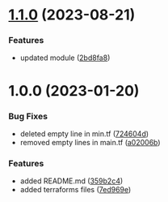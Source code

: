 # [1.1.0](https://github.com/data-platform-hq/terraform-google-composer-env/compare/v1.0.0...v1.1.0) (2023-08-21)


### Features

* updated module ([2bd8fa8](https://github.com/data-platform-hq/terraform-google-composer-env/commit/2bd8fa864e0c739d616d34d9e01bef6ff42035e5))

# 1.0.0 (2023-01-20)


### Bug Fixes

* deleted empty line in min.tf ([724604d](https://github.com/data-platform-hq/terraform-google-composer-env/commit/724604d1c1ae3d9ad4c3dff1b2d0bfa6549db28a))
* removed empty lines in main.tf ([a02006b](https://github.com/data-platform-hq/terraform-google-composer-env/commit/a02006b62d40509c9a5156acc6eb23ec15a449e1))


### Features

* added README.md ([359b2c4](https://github.com/data-platform-hq/terraform-google-composer-env/commit/359b2c4c346e637a43a297afeb7a2957a404b161))
* added terraforms files ([7ed969e](https://github.com/data-platform-hq/terraform-google-composer-env/commit/7ed969ee2b70a2f17c471012cf92b588fc103728))
